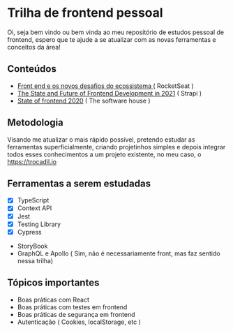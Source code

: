 # Trilha de frontend pessoal

Oi, seja bem vindo ou bem vinda ao meu repositório de estudos pessoal de frontend, espero que te ajude a se atualizar com as novas ferramentas e conceitos da área!

## Conteúdos

- [Front end e os novos desafios do ecossistema ](https://www.youtube.com/watch?v=HvBilIEuZlo)( RocketSeat )
- [The State and Future of Frontend Development in 2021](https://strapi.io/blog/the-state-and-future-of-frontend-development-in-2021) ( Strapi )
- [State of frontend 2020](https://tsh.io/state-of-frontend/) ( The software house )

## Metodologia
Visando me atualizar o mais rápido possível, pretendo estudar as ferramentas superficialmente, criando projetinhos simples e depois integrar todos esses conhecimentos a um projeto existente, no meu caso, o https://trocadil.io

## Ferramentas a serem estudadas

- [x] TypeScript
- [x] Context API
- [x] Jest
- [x] Testing Library
- [x] Cypress
- StoryBook
- GraphQL e Apollo ( Sim, não é necessariamente front, mas faz sentido nessa trilha)

## Tópicos importantes

- Boas práticas com React
- Boas práticas com testes em frontend
- Boas práticas de segurança em frontend
- Autenticação ( Cookies, localStorage, etc )
